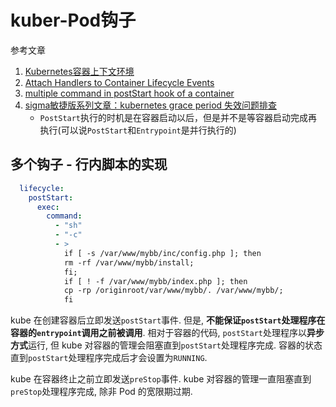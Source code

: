 # kuber-Pod钩子

参考文章

1. [Kubernetes容器上下文环境](https://www.cnblogs.com/zhenyuyaodidiao/p/6558444.html)
2. [Attach Handlers to Container Lifecycle Events](https://kubernetes.io/docs/tasks/configure-pod-container/attach-handler-lifecycle-event/)
3. [multiple command in postStart hook of a container](https://stackoverflow.com/questions/39436845/multiple-command-in-poststart-hook-of-a-container)
4. [sigma敏捷版系列文章：kubernetes grace period 失效问题排查](https://developer.aliyun.com/article/609813)
    - `PostStart`执行的时机是在容器启动以后，但是并不是等容器启动完成再执行(可以说`PostStart`和`Entrypoint`是并行执行的)

## 多个钩子 - 行内脚本的实现

```yaml
  lifecycle:
    postStart:
      exec:
        command:
          - "sh"
          - "-c"
          - >
            if [ -s /var/www/mybb/inc/config.php ]; then
            rm -rf /var/www/mybb/install;
            fi;
            if [ ! -f /var/www/mybb/index.php ]; then
            cp -rp /originroot/var/www/mybb/. /var/www/mybb/;
            fi
```

kube 在创建容器后立即发送`postStart`事件. 但是, **不能保证`postStart`处理程序在容器的`entrypoint`调用之前被调用**. 相对于容器的代码, `postStart`处理程序以**异步方式**运行, 但 kube 对容器的管理会阻塞直到`postStart`处理程序完成. 容器的状态直到`postStart`处理程序完成后才会设置为`RUNNING`. 

kube 在容器终止之前立即发送`preStop`事件. kube 对容器的管理一直阻塞直到`preStop`处理程序完成, 除非 Pod 的宽限期过期. 
